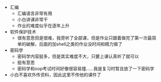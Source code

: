 * 汇编
  * 汇编语言非常有用
  * 小白讲课非常干
  * 作业的难度似乎在逐年上升
* 软件保护技术
  * 很有意思但是很难，我旁听了全部课，但是作业只跟着做完了第一次最简单的破解，后面的加shell之类的作业没时间和精力做了
* 密码学
  * 密码学内容挺多，但是其实难度不大，只要上课认真听了就可以
  * 挺有意思
  * 密码学和oop考试时间好像很容易撞……我是复习时暂且放了一下密码学
* 小白不喜欢外传资料，因此这里不传他的课件了